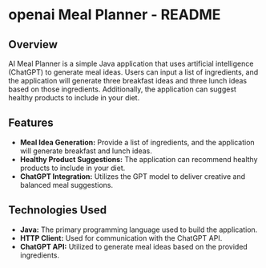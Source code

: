 # openai Meal Planner - README

## Overview

AI Meal Planner is a simple Java application that uses artificial intelligence (ChatGPT) to generate meal ideas. Users can input a list of ingredients, and the application will generate three breakfast ideas and three lunch ideas based on those ingredients. Additionally, the application can suggest healthy products to include in your diet.

## Features

- **Meal Idea Generation:** Provide a list of ingredients, and the application will generate breakfast and lunch ideas.
- **Healthy Product Suggestions:** The application can recommend healthy products to include in your diet.
- **ChatGPT Integration:** Utilizes the GPT model to deliver creative and balanced meal suggestions.

## Technologies Used

- **Java:** The primary programming language used to build the application.
- **HTTP Client:** Used for communication with the ChatGPT API.
- **ChatGPT API:** Utilized to generate meal ideas based on the provided ingredients.
